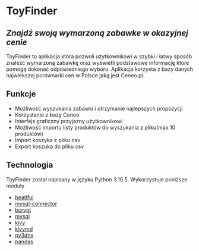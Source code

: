 # ToyFinder
## _Znajdź swoją wymarzoną zabawke w okazyjnej cenie_


ToyFinder to aplikacja która pozwoli użytkownikowi w szybki i łatwy sposób znaleźć wymarzoną
zabawkę oraz wyświetli podstawowe informację które pomogą dokonać odpowiedniego wyboru.
Aplikacja korzysta z bazy danych najwiekszej porównarki cen w Polsce jaką jest Ceneo.pl.

## Funkcje

- Możliwość wyszukania zabawki i otrzymanie najlepszych propozycji 
- Korzystanie z bazy Ceneo
- Interfejs graficzny przyjazny użytkownikowi
- Możliwość importu listy produktów do wyszukania z pliku(max 10 produktów)
- Import koszyka z pliku csv
- Export koszuka do pliku csv


## Technologia
[beatiful]: <https://www.crummy.com/software/BeautifulSoup/bs4/doc/>
[mysql-connector]: <https://dev.mysql.com/doc/connector-python/en/>
[bcrypt]: <https://pypi.org/project/bcrypt/>
[mysql]: <https://dev.mysql.com/doc/connector-python/en/connector-python-example-connecting.html>
[kivy]: <https://kivy.org/>
[kivymd]: <https://kivymd.readthedocs.io/en/1.1.1/>
[py3dns]: <https://launchpad.net/py3dns>
[pandas]: https://pandas.pydata.org/

ToyFinder został napisany w języku Python 3.10.5. 
Wykorzystuje poniższe moduły

- [beatiful]
- [mysql-connector]
- [bcrypt]
- [mysql]
- [kivy]
- [kivymd]
- [py3dns]
- [pandas]


